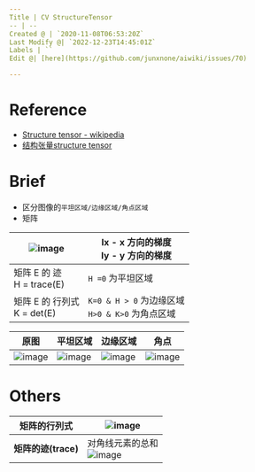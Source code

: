 ```yaml
---
Title | CV StructureTensor
-- | --
Created @ | `2020-11-08T06:53:20Z`
Last Modify @| `2022-12-23T14:45:01Z`
Labels | ``
Edit @| [here](https://github.com/junxnone/aiwiki/issues/70)

---
```

# Reference
- [Structure tensor - wikipedia](https://en.wikipedia.org/wiki/Structure_tensor)
- [结构张量structure tensor](https://blog.csdn.net/u011596455/article/details/71809311)

# Brief
- 区分图像的`平坦区域/边缘区域/角点区域`
- 矩阵


![image](https://user-images.githubusercontent.com/2216970/98459212-9d8cd280-21d3-11eb-9e26-1092e0458861.png) | Ix - x 方向的梯度<br>Iy - y 方向的梯度
-- | --
矩阵 E 的 迹<br>H = trace(E) |  `H =0` 为平坦区域
矩阵 E 的 行列式<br>K = det(E) | `K=0 & H > 0` 为边缘区域<br> `H>0 & K>0` 为角点区域


原图 | 平坦区域 | 边缘区域 | 角点 
-- | -- | -- | -- 
![image](https://user-images.githubusercontent.com/2216970/98459107-6ec22c80-21d2-11eb-8584-f436cc0cbede.png) | ![image](https://user-images.githubusercontent.com/2216970/98459108-71248680-21d2-11eb-96e0-27aa7bb0c0ab.png) | ![image](https://user-images.githubusercontent.com/2216970/98459111-7386e080-21d2-11eb-8d75-e353d6aa3e7c.png) | ![image](https://user-images.githubusercontent.com/2216970/98459112-75e93a80-21d2-11eb-9a65-81655bc035e3.png)



# Others
矩阵的行列式 | ![image](https://user-images.githubusercontent.com/2216970/98459322-cc577880-21d4-11eb-8cef-c995086dd02b.png)
-- | --
**矩阵的迹(trace)** | 对角线元素的总和 <br>![image](https://user-images.githubusercontent.com/2216970/98459348-0d4f8d00-21d5-11eb-8678-4b64e2970f74.png)


